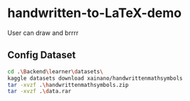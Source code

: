 # handwritten-to-LaTeX-demo
 User can draw and brrrr


## Config Dataset

```sh
cd .\Backend\learner\datasets\
kaggle datasets download xainano/handwrittenmathsymbols
tar -xvzf .\handwrittenmathsymbols.zip
tar -xvzf .\data.rar
```